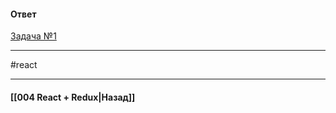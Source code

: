#### Ответ

[Задача №1](https://codesandbox.io/s/react-senior-bad-app-naydi-oshibki-v-kode-57vhl3?file=/src/index.tsx)

____
#react

____

#### [[004 React + Redux|Назад]]